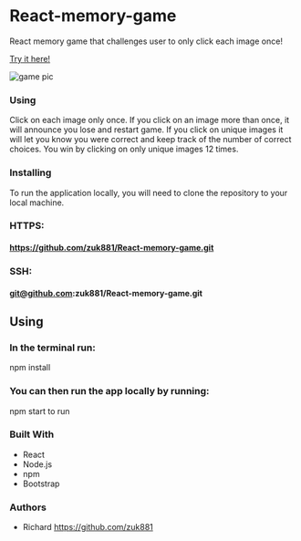 # React-memory-game
React memory game that challenges user to only click each image once!

[Try it here!](https://zuk881.github.io/GifTastic/
)

![game pic]("https://i.imgur.com/TZreltD.png")

### Using
Click on each image only once.  If you click on an image more than once, it will announce you lose and
restart game.
If you click on unique images it will let you know you were correct and keep track of the number of correct choices.
You win by clicking on only unique images 12 times.

### Installing
To run the application locally, you will need to clone the repository to your local machine.
### HTTPS:
#### https://github.com/zuk881/React-memory-game.git
### SSH:
#### git@github.com:zuk881/React-memory-game.git
## Using
### In the terminal run:
npm install 
### You can then run the app locally by running: 
npm start to run

### Built With
* React
* Node.js
* npm
* Bootstrap

### Authors
* Richard https://github.com/zuk881



